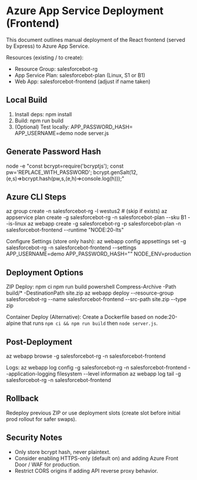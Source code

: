 Azure App Service Deployment (Frontend)
======================================

This document outlines manual deployment of the React frontend (served by Express) to Azure App Service.

Resources (existing / to create):
- Resource Group: salesforcebot-rg
- App Service Plan: salesforcebot-plan (Linux, S1 or B1)
- Web App: salesforcebot-frontend (adjust if name taken)

Local Build
-----------
1. Install deps: npm install
2. Build: npm run build
3. (Optional) Test locally: APP_PASSWORD_HASH=<hash> APP_USERNAME=demo node server.js

Generate Password Hash
----------------------
node -e "const bcrypt=require('bcryptjs'); const pw='REPLACE_WITH_PASSWORD'; bcrypt.genSalt(12, (e,s)=>bcrypt.hash(pw,s,(e,h)=>console.log(h)));"

Azure CLI Steps
---------------
az group create -n salesforcebot-rg -l westus2   # (skip if exists)
az appservice plan create -g salesforcebot-rg -n salesforcebot-plan --sku B1 --is-linux
az webapp create -g salesforcebot-rg -p salesforcebot-plan -n salesforcebot-frontend --runtime "NODE:20-lts"

Configure Settings (store only hash):
az webapp config appsettings set -g salesforcebot-rg -n salesforcebot-frontend --settings APP_USERNAME=demo APP_PASSWORD_HASH="<bcrypt-hash>" NODE_ENV=production

Deployment Options
------------------
ZIP Deploy:
  npm ci
  npm run build
  powershell Compress-Archive -Path build/* -DestinationPath site.zip
  az webapp deploy --resource-group salesforcebot-rg --name salesforcebot-frontend --src-path site.zip --type zip

Container Deploy (Alternative):
  Create a Dockerfile based on node:20-alpine that runs `npm ci && npm run build` then `node server.js`.

Post-Deployment
---------------
az webapp browse -g salesforcebot-rg -n salesforcebot-frontend

Logs:
az webapp log config -g salesforcebot-rg -n salesforcebot-frontend --application-logging filesystem --level information
az webapp log tail -g salesforcebot-rg -n salesforcebot-frontend

Rollback
--------
Redeploy previous ZIP or use deployment slots (create slot before initial prod rollout for safer swaps).

Security Notes
--------------
- Only store bcrypt hash, never plaintext.
- Consider enabling HTTPS-only (default on) and adding Azure Front Door / WAF for production.
- Restrict CORS origins if adding API reverse proxy behavior.
